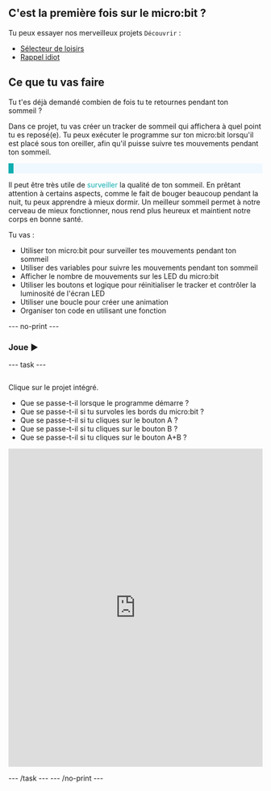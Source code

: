 ## C'est la première fois sur le micro:bit ?

Tu peux essayer nos merveilleux projets `Découvrir` :
- [Sélecteur de loisirs](https://projects.raspberrypi.org/en/projects/hobby-selector)
- [Rappel idiot](https://projects.raspberrypi.org/en/projects/silly-reminder)

## Ce que tu vas faire

Tu t'es déjà demandé combien de fois tu te retournes pendant ton sommeil ?

Dans ce projet, tu vas créer un tracker de sommeil qui affichera à quel point tu es reposé(e). Tu peux exécuter le programme sur ton micro:bit lorsqu'il est placé sous ton oreiller, afin qu'il puisse suivre tes mouvements pendant ton sommeil.

<p style="border-left: solid; border-width:10px; border-color: #0faeb0; background-color: aliceblue; padding: 10px;">

Il peut être très utile de <span style="color: #0faeb0">surveiller</span> la qualité de ton sommeil. En prêtant attention à certains aspects, comme le fait de bouger beaucoup pendant la nuit, tu peux apprendre à mieux dormir. Un meilleur sommeil permet à notre cerveau de mieux fonctionner, nous rend plus heureux et maintient notre corps en bonne santé.

</p>

Tu vas :
+ Utiliser ton micro:bit pour surveiller tes mouvements pendant ton sommeil
+ Utiliser des variables pour suivre les mouvements pendant ton sommeil
+ Afficher le nombre de mouvements sur les LED du micro:bit
+ Utiliser les boutons et logique pour réinitialiser le tracker et contrôler la luminosité de l'écran LED
+ Utiliser une boucle pour créer une animation
+ Organiser ton code en utilisant une fonction

--- no-print ---

### Joue ▶️

--- task ---
<div style="display: flex; flex-wrap: wrap">
<div style="flex-basis: 175px; flex-grow: 1">  

Clique sur le projet intégré.

+ Que se passe-t-il lorsque le programme démarre ?
+ Que se passe-t-il si tu survoles les bords du micro:bit ?
+ Que se passe-t-il si tu cliques sur le bouton A ?
+ Que se passe-t-il si tu cliques sur le bouton B ?
+ Que se passe-t-il si tu cliques sur le bouton A+B ?

<div style="position:relative;height:0;padding-bottom:125%;overflow:hidden;"><iframe style="position:absolute;top:0;left:0;width:100%;height:100%;" src="https://makecode.microbit.org/---run?id=_14Lib71CCP0F" allowfullscreen="allowfullscreen" sandbox="allow-popups allow-forms allow-scripts allow-same-origin" frameborder="0"></iframe></div>

</div>
</div>

--- /task --- --- /no-print ---
